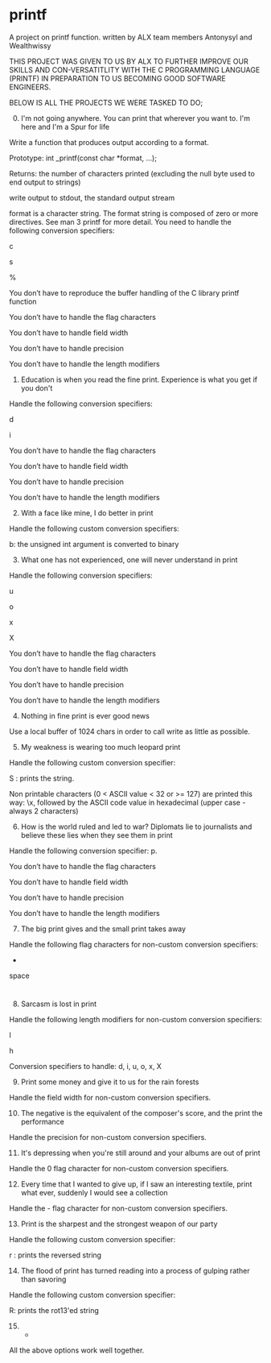 # printf
A project on printf function.  written by ALX team members Antonysyl and Wealthwissy 

THIS PROJECT WAS GIVEN TO US BY ALX TO FURTHER IMPROVE OUR SKILLS AND CON-VERSATITLITY WITH THE C PROGRAMMING LANGUAGE (PRINTF) IN PREPARATION TO US BECOMING GOOD SOFTWARE ENGINEERS.

BELOW IS ALL THE PROJECTS WE WERE TASKED TO DO;

0. I'm not going anywhere. You can print that wherever you want to. I'm here and I'm a Spur for life

Write a function that produces output according to a format.

Prototype: int _printf(const char *format, ...);

Returns: the number of characters printed (excluding the null byte used to end output to strings)

write output to stdout, the standard output stream

format is a character string. The format string is composed of zero or more directives. See man 3 printf for more detail. You need to handle the following conversion specifiers:

c

s

%

You don’t have to reproduce the buffer handling of the C library printf function

You don’t have to handle the flag characters

You don’t have to handle field width

You don’t have to handle precision

You don’t have to handle the length modifiers


1. Education is when you read the fine print. Experience is what you get if you don't

Handle the following conversion specifiers:

d

i

You don’t have to handle the flag characters

You don’t have to handle field width

You don’t have to handle precision

You don’t have to handle the length modifiers


2. With a face like mine, I do better in print

Handle the following custom conversion specifiers:

b: the unsigned int argument is converted to binary


3. What one has not experienced, one will never understand in print

Handle the following conversion specifiers:

u

o

x

X

You don’t have to handle the flag characters

You don’t have to handle field width

You don’t have to handle precision

You don’t have to handle the length modifiers


4. Nothing in fine print is ever good news

Use a local buffer of 1024 chars in order to call write as little as possible.


5. My weakness is wearing too much leopard print

Handle the following custom conversion specifier:

S : prints the string.

Non printable characters (0 < ASCII value < 32 or >= 127) are printed this way: \x, followed by the ASCII code value in hexadecimal (upper case - always 2 characters)


6. How is the world ruled and led to war? Diplomats lie to journalists and believe these lies when they see them in print

Handle the following conversion specifier: p.

You don’t have to handle the flag characters

You don’t have to handle field width

You don’t have to handle precision

You don’t have to handle the length modifiers


7. The big print gives and the small print takes away

Handle the following flag characters for non-custom conversion specifiers:

+

space

#


8. Sarcasm is lost in print

Handle the following length modifiers for non-custom conversion specifiers:

l

h

Conversion specifiers to handle: d, i, u, o, x, X


9. Print some money and give it to us for the rain forests

Handle the field width for non-custom conversion specifiers.


10. The negative is the equivalent of the composer's score, and the print the performance

Handle the precision for non-custom conversion specifiers.


11. It's depressing when you're still around and your albums are out of print

Handle the 0 flag character for non-custom conversion specifiers.


12. Every time that I wanted to give up, if I saw an interesting textile, print what ever, suddenly I would see a collection

Handle the - flag character for non-custom conversion specifiers.


13. Print is the sharpest and the strongest weapon of our party

Handle the following custom conversion specifier:

r : prints the reversed string


14. The flood of print has turned reading into a process of gulping rather than savoring

Handle the following custom conversion specifier:

R: prints the rot13'ed string


15. *

All the above options work well together.
